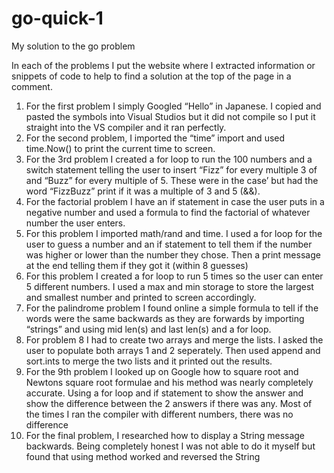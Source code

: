 # go-quick-1
My solution to the go problem

In each of the problems I put the website where I extracted information or snippets of code to help to find a solution at the top of the page in a comment. 
1.	For the first problem I simply Googled “Hello” in Japanese. I copied and pasted the symbols into Visual Studios but it did not compile so I put it straight into the VS compiler and it ran perfectly.
2.	For the second problem, I imported the “time” import and used time.Now() to print the current time to screen.
3.	For the 3rd problem I created a for loop to run the 100 numbers and a switch statement telling the user to insert “Fizz” for every multiple 3 of and “Buzz” for every multiple of 5. These were in the case’ but had the word “FizzBuzz” print if it was a multiple of 3 and 5 (&&).
4.	For the factorial problem I have an if statement in case the user puts in a negative number and used a formula to find the factorial of whatever number the user enters.
5.	For this problem I imported math/rand and time. I used a for loop for the user to guess a number and an if statement to tell them if the number was higher or lower than the number they chose. Then a print message at the end telling them if they got it (within 8 guesses)
6.	For this problem I created a for loop to run 5 times so the user can enter 5 different numbers. I used a max and min storage to store the largest and smallest number and printed to screen accordingly.
7.	For the palindrome problem I found online a simple formula to tell if the words were the same backwards as they are forwards by importing “strings” and using mid len(s) and last len(s) and a for loop.
8.	For problem 8 I had to create two arrays and merge the lists. I asked the user to populate both arrays 1 and 2 seperately. Then used append and sort.ints to merge the two lists and it printed out the results.
9.	For the 9th problem I looked up on Google how to square root and Newtons square root formulae and his method was nearly completely accurate. Using a for loop and if statement to show the answer and show the difference between the 2 answers if there was any. Most of the times I ran the compiler with different numbers, there was no difference 
10. For the final problem, I researched how to display a String message backwards. Being completely honest I was not able to do it myself but found that using method worked and reversed the String
